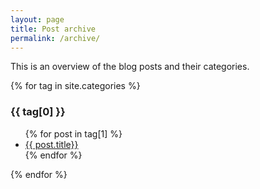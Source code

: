 ```yaml
---
layout: page
title: Post archive
permalink: /archive/
---
```


This is an overview of the blog posts and their categories.

{% for tag in site.categories %}
  <h3>{{ tag[0] }}</h3>
  <ul>
    {% for post in tag[1] %}
      <li><a href="{{ post.url }}">{{ post.title}}</a></li>
    {% endfor %}
  </ul>
{% endfor %}